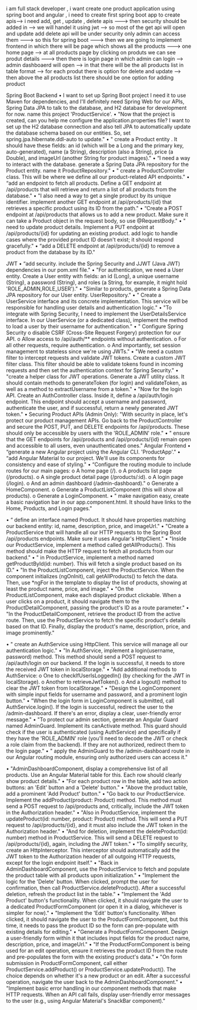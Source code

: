 i am full stack developer , i want create one product application using spring boot and angular , i need to create first spring boot app to create apis--> i need add, get , update , delete apis ---> then security should be added in --> we will handel it using jwt --> so most of the get api will open and update add delete api will be under security only admin can access them ---> so this for spring boot ---> then we are going to implement frontend in which there will be page which shows all the products ---> one home page --> at all products page by clicking on produts we can see produt details ---> then there is login page in which admin can login --> admin dashboaerd will open --> in that there will be the all products list in table format --> for each produt there is option for delete and update --> then above the all products list there should be one option for adding product

Spring Boot Backend 
•	I want to set up Spring Boot project I need it to use Maven for dependencies, and I'll definitely need Spring Web for our APIs, Spring Data JPA to talk to the database, and H2 database for development for now. name this project 'ProductService'.
•	"Now that the project is created, can you help me configure the application.properties file? I want to set up the H2 database connection and also tell JPA to automatically update the database schema based on our entities. So, set spring.jpa.hibernate.ddl-auto to update."
•	" create a Product entity . It should have these fields: an id (which will be a Long and the primary key, auto-generated), name (a String), description (also a String), price (a Double), and imageUrl (another String for product images)."
•	“I need a way to interact with the database.  generate a Spring Data JPA repository for the Product entity. name it ProductRepository."
•	" create a ProductController class. This will be where we define all our product-related API endpoints."
•	“add an endpoint to fetch all products. Define a GET endpoint at /api/products that will retrieve and return a list of all products from the database."
•	"I also need a way to get a single product by its unique identifier. implement another GET endpoint at /api/products/{id} that retrieves a specific product using its ID from the path."
•	“Create a POST endpoint at /api/products that allows us to add a new product. Make sure it can take a Product object in the request body, so use @RequestBody."
•	" need to update product details. Implement a PUT endpoint at /api/products/{id} for updating an existing product.  add logic to handle cases where the provided product ID doesn't exist; it should respond gracefully."
•	“add a DELETE endpoint at /api/products/{id} to remove a product from the database by its ID."

JWT
•	“add security. include the Spring Security and JJWT (Java JWT) dependencies in our pom.xml file."
•	"For authentication, we need a User entity. Create a User entity with fields: an id (Long), a unique username (String), a password (String), and roles (a String, for example, it might hold 'ROLE_ADMIN,ROLE_USER')."
•	"Similar to products, generate a Spring Data JPA repository for our User entity.  UserRepository."
•	" Create a UserService interface and its concrete implementation. This service will be responsible for handling user details and authentication logic."
•	"To integrate with Spring Security, I need to implement the UserDetailsService interface. In our UserService (or a dedicated class), implement the method to load a user by their username for authentication."
•	" Configure Spring Security 
o	disable CSRF (Cross-Site Request Forgery) protection for our API.
o	Allow access to /api/auth/** endpoints without authentication.
o	For all other requests, require authentication.
o	And importantly, set session management to stateless since we're using JWTs."
•	"We need a custom filter to intercept requests and validate JWT tokens. Create a custom JWT filter class. This filter should be able to validate tokens found in incoming requests and then set the authentication context for Spring Security."
•	"create a helper class for JWT operations. Generate a JWT utility class. It should contain methods to generateToken (for login) and validateToken, as well as a method to extractUsername from a token."
•	"Now for the login API. Create an AuthController class. Inside it, define a /api/auth/login endpoint. This endpoint should accept a username and password, authenticate the user, and if successful, return a newly generated JWT token."
•	Securing Product APIs (Admin Only): "With security in place, let's protect our product management APIs. Go back to the ProductController and secure the POST, PUT, and DELETE endpoints for /api/products. These should only be accessible by users with the 'ROLE_ADMIN' role."
•	" ensure that the GET endpoints for /api/products and /api/products/{id} remain open and accessible to all users, even unauthenticated ones."
Angular Frontend 
•	“generate a new Angular project using the Angular CLI. 'ProductApp'."
•	“add Angular Material to our project. We'll use its components for consistency and ease of styling."
•	“Configure the routing module to include routes for our main pages:
o	A home page (/).
o	A products list page (/products).
o	A single product detail page (/products/:id).
o	A login page (/login).
o	And an admin dashboard (/admin-dashboard)."
o	Generate a HomeComponent.
o	Generate a ProductListComponent (this will show all products).
o	Generate a LoginComponent.
•	" make navigation easy, create a basic navigation bar in our app.component.html. It should have links to the Home, Products, and Login pages."

•	“ define an interface named Product. It should have properties matching our backend entity: id, name, description, price, and imageUrl."
•	"Create a ProductService that will handle all our HTTP requests to the Spring Boot /api/products endpoints. Make sure it uses Angular's HttpClient."
•	"Inside our ProductService, implement a method called getAllProducts(). This method should make the HTTP request to fetch all products from our backend."
•	" in ProductService, implement a method named getProductById(id: number). This will fetch a single product based on its ID."
•	"In the ProductListComponent, inject the ProductService. When the component initializes (ngOnInit), call getAllProducts() to fetch the data. Then, use *ngFor in the template to display the list of products, showing at least the product name, price, and image."
•	"On the ProductListComponent, make each displayed product clickable. When a user clicks on a product, it should navigate them to the ProductDetailComponent, passing the product's ID as a route parameter."
•	"In the ProductDetailComponent, retrieve the product ID from the active route. Then, use the ProductService to fetch the specific product's details based on that ID. Finally, display the product's name, description, price, and image prominently."

•	" create an AuthService using HttpClient. This service will manage all our authentication logic."
•	"In AuthService, implement a login(username, password) method. This method should send a POST request to /api/auth/login on our backend. If the login is successful, it needs to store the received JWT token in localStorage."
•	"Add additional methods to AuthService:
o	One to checkIfUserIsLoggedIn() (by checking for the JWT in localStorage).
o	Another to retrieveJwtToken().
o	And a logout() method to clear the JWT token from localStorage."
•	"Design the LoginComponent with simple input fields for username and password, and a prominent login button."
•	"When the login form in LoginComponent is submitted, call AuthService.login(). If the login is successful, redirect the user to the /admin-dashboard. If there's an error, display a clear, user-friendly error message."
•	"To protect our admin section, generate an Angular Guard named AdminGuard. Implement its canActivate method. This guard should check if the user is authenticated (using AuthService) and specifically if they have the 'ROLE_ADMIN' role (you'll need to decode the JWT or check a role claim from the backend). If they are not authorized, redirect them to the login page."
•	" apply the AdminGuard to the /admin-dashboard route in our Angular routing module, ensuring only authorized users can access it."

•	"AdminDashboardComponent, display a comprehensive list of all products. Use an Angular Material table for this. Each row should clearly show product details."
•	"For each product row in the table, add two action buttons: an 'Edit' button and a 'Delete' button."
•	"Above the product table, add a prominent 'Add Product' button."
•	"Go back to our ProductService. Implement the addProduct(product: Product) method. This method must send a POST request to /api/products and, critically, include the JWT token in the Authorization header."
•	"Also in ProductService, implement the updateProduct(id: number, product: Product) method. This will send a PUT request to /api/products/{id}, and it must also include the JWT token in the Authorization header."
•	"And for deletion, implement the deleteProduct(id: number) method in ProductService. This will send a DELETE request to /api/products/{id}, again, including the JWT token."
•	"To simplify security, create an HttpInterceptor. This interceptor should automatically add the JWT token to the Authorization header of all outgoing HTTP requests, except for the login endpoint itself."
•	"Back in AdminDashboardComponent, use the ProductService to fetch and populate the product table with all products upon initialization."
•	"Implement the logic for the 'Delete' button. When clicked, prompt the user for confirmation, then call ProductService.deleteProduct(). After a successful deletion, refresh the product list in the table."
•	"Implement the 'Add Product' button's functionality. When clicked, it should navigate the user to a dedicated ProductFormComponent (or open it in a dialog, whichever is simpler for now)."
•	"Implement the 'Edit' button's functionality. When clicked, it should navigate the user to the ProductFormComponent, but this time, it needs to pass the product ID so the form can pre-populate with existing details for editing."
•	"Generate a ProductFormComponent. Design a user-friendly form within it that includes input fields for the product name, description, price, and imageUrl."
•	"If the ProductFormComponent is being used for an edit operation, ensure it retrieves the product ID from the route and pre-populates the form with the existing product's data."
•	"On form submission in ProductFormComponent, call either ProductService.addProduct() or ProductService.updateProduct(). The choice depends on whether it's a new product or an edit. After a successful operation, navigate the user back to the AdminDashboardComponent."
•	"Implement basic error handling in our component methods that make HTTP requests. When an API call fails, display user-friendly error messages to the user (e.g., using Angular Material's SnackBar component)."
